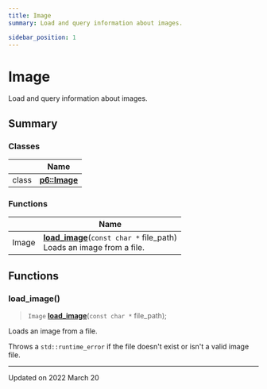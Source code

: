 ```yaml
---
title: Image
summary: Load and query information about images. 

sidebar_position: 1
---
```


# Image

Load and query information about images. 

## Summary

### Classes

|                | Name           |
| -------------- | -------------- |
| class | **[p6::Image](/reference/Types/image)**  |

### Functions

|                | Name           |
| -------------- | -------------- |
| Image | **[load_image](/reference/image#load_image)**(`const char *` file_path)<br/>Loads an image from a file.  |


## Functions

### load_image()

> `Image` **[load_image](/reference/image#load_image)**(`const char *` file_path);


Loads an image from a file. 

Throws a `std::runtime_error` if the file doesn't exist or isn't a valid image file. 






-------------------------------

Updated on 2022 March 20